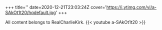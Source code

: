 +++
title=''
date=2020-12-21T23:03:24Z
cover='https://i.ytimg.com/vi/a-SAkOt1t20/hqdefault.jpg'
+++

All content belongs to RealCharlieKirk.
{{< youtube a-SAkOt1t20 >}}
